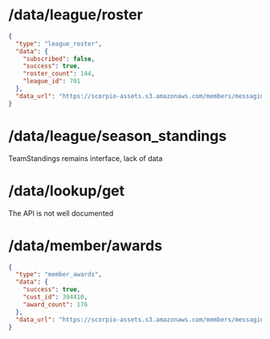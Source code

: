 
# /data/league/roster

```json
{
  "type": "league_roster",
  "data": {
    "subscribed": false,
    "success": true,
    "roster_count": 144,
    "league_id": 701
  },
  "data_url": "https://scorpio-assets.s3.amazonaws.com/members/messaging-services/short_lived/league-roster/leagueid_701/roster_with_licenses.json?X-Amz-Algorithm=AWS4-HMAC-SHA256&X-Amz-Date=20250914T101043Z&X-Amz-SignedHeaders=host&X-Amz-Credential=AKIAUO6OO4A3WX3RTXUZ%2F20250914%2Fus-east-1%2Fs3%2Faws4_request&X-Amz-Expires=900&X-Amz-Signature=ad466f0ab079e63a0a86c6865e653b34418d0bee8c5e8db0764f35202f4b1845"
}
```

# /data/league/season_standings

TeamStandings remains interface, lack of data

# /data/lookup/get

The API is not well documented

# /data/member/awards

```json
{
  "type": "member_awards",
  "data": {
    "success": true,
    "cust_id": 394410,
    "award_count": 176
  },
  "data_url": "https://scorpio-assets.s3.amazonaws.com/members/messaging-services/short_lived/awards/394410.json?X-Amz-Algorithm=AWS4-HMAC-SHA256&X-Amz-Date=20250914T150131Z&X-Amz-SignedHeaders=host&X-Amz-Credential=AKIAUO6OO4A3WX3RTXUZ%2F20250914%2Fus-east-1%2Fs3%2Faws4_request&X-Amz-Expires=60&X-Amz-Signature=d6e61ae0216f5007e6907c30d6e4a11804fa2758067bdea280ff607c144f06f8"
}
```